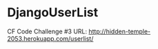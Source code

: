 DjangoUserList
==============

CF Code Challenge #3 URL: http://hidden-temple-2053.herokuapp.com/userlist/
